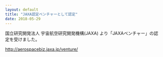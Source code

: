 ```yaml
---
layout: default
title: "JAXA認定ベンチャーとして認定"
date: 2018-05-29
---
```


国立研究開発法人 宇宙航空研究開発機構(JAXA) より「JAXAベンチャー」の認定を受けました。

http://aerospacebiz.jaxa.jp/venture/ 